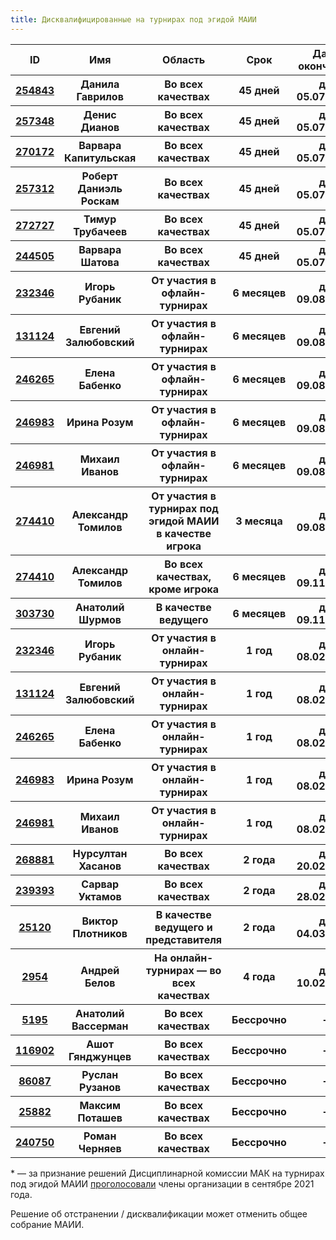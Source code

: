 ```yaml
---
title: Дисквалифицированные на турнирах под эгидой МАИИ
---
```

<table class="uk-table uk-table-divider uk-table-hover">
<thead>
  <tr>
  <th>ID</th>
  <th>Имя</th>
  <th>Область</th>
  <th>Срок</th>
  <th>Дата окончания</th>
  <th>Комментарий</th>
  </tr>
</thead>
<tbody>
   <tr>
  <th><a href="https://rating.maii.li/b/player/254843">254843</a></th>
  <th>Данила Гаврилов</th>
  <th>Во всех качествах</th>
  <th>45 дней</th>
  <th>до 05.07.2024</th>
  <th>По <a href="https://www.maii.li/docs/2024-05-20-reshenie-dg-17/">решению ДГ №17</a></th>
  </tr>
   <tr>
  <th><a href="https://rating.maii.li/b/player/257348">257348</a></th>
  <th>Денис Дианов</th>
  <th>Во всех качествах</th>
  <th>45 дней</th>
  <th>до 05.07.2024</th>
  <th>По <a href="https://www.maii.li/docs/2024-05-20-reshenie-dg-17/">решению ДГ №17</a></th>
  </tr>
   <tr>
  <th><a href="https://rating.maii.li/b/player/270172">270172</a></th>
  <th>Варвара Капитульская</th>
  <th>Во всех качествах</th>
  <th>45 дней</th>
  <th>до 05.07.2024</th>
  <th>По <a href="https://www.maii.li/docs/2024-05-20-reshenie-dg-17/">решению ДГ №17</a></th>
  </tr>
   <tr>
  <th><a href="https://rating.maii.li/b/player/257312">257312</a></th>
  <th>Роберт Даниэль Роскам</th>
  <th>Во всех качествах</th>
  <th>45 дней</th>
  <th>до 05.07.2024</th>
  <th>По <a href="https://www.maii.li/docs/2024-05-20-reshenie-dg-17/">решению ДГ №17</a></th>
  </tr>
   <tr>
  <th><a href="https://rating.maii.li/b/player/272727">272727</a></th>
  <th>Тимур Трубачеев</th>
  <th>Во всех качествах</th>
  <th>45 дней</th>
  <th>до 05.07.2024</th>
  <th>По <a href="https://www.maii.li/docs/2024-05-20-reshenie-dg-17/">решению ДГ №17</a></th>
  </tr>
     <tr>
  <th><a href="https://rating.maii.li/b/player/244505">244505</a></th>
  <th>Варвара Шатова</th>
  <th>Во всех качествах</th>
  <th>45 дней</th>
  <th>до 05.07.2024</th>
  <th>По <a href="https://www.maii.li/docs/2024-05-20-reshenie-dg-17/">решению ДГ №17</a></th>
  </tr>
<tr>
  <th><a href="https://rating.maii.li/b/player/232346">232346</a></th>
  <th>Игорь Рубаник</th>
  <th>От участия в офлайн-турнирах</th>
  <th>6 месяцев</th>
  <th>до 09.08.2024</th>
  <th>По <a href="https://www.maii.li/docs/2024-02-08-reshenie-dg-12-(po-povodu-komandy-polusuharik)/">решению ДГ №12</a></th>
  </tr>
<tr>
  <th><a href="https://rating.maii.li/b/player/131124">131124</a></th>
  <th>Евгений Залюбовский</th>
  <th>От участия в офлайн-турнирах</th>
  <th>6 месяцев</th>
  <th>до 09.08.2024</th>
  <th>По <a href="https://www.maii.li/docs/2024-02-08-reshenie-dg-12-(po-povodu-komandy-polusuharik)/">решению ДГ №12</a></th>
  </tr>
<tr>
  <th><a href="https://rating.maii.li/b/player/246265">246265</a></th>
  <th>Елена Бабенко</th>
  <th>От участия в офлайн-турнирах</th>
  <th>6 месяцев</th>
  <th>до 09.08.2024</th>
  <th>По <a href="https://www.maii.li/docs/2024-02-08-reshenie-dg-12-(po-povodu-komandy-polusuharik)/">решению ДГ №12</a></th>
  </tr>
<tr>
  <th><a href="https://rating.maii.li/b/player/246983">246983</a></th>
  <th>Ирина Розум</th>
  <th>От участия в офлайн-турнирах</th>
  <th>6 месяцев</th>
  <th>до 09.08.2024</th>
  <th>По <a href="https://www.maii.li/docs/2024-02-08-reshenie-dg-12-(po-povodu-komandy-polusuharik)/">решению ДГ №12</a></th>
  </tr>
<tr>
  <th><a href="https://rating.maii.li/b/player/246981">246981</a></th>
  <th>Михаил Иванов</th>
  <th>От участия в офлайн-турнирах</th>
  <th>6 месяцев</th>
  <th>до 09.08.2024</th>
  <th>По <a href="https://www.maii.li/docs/2024-02-08-reshenie-dg-12-(po-povodu-komandy-polusuharik)/">решению ДГ №12</a></th>
  </tr>
<tr>
  <th><a href="https://rating.maii.li/b/player/274410">274410</a></th>
  <th>Александр Томилов</th>
  <th>От участия в турнирах под эгидой МАИИ в качестве игрока</th>
  <th>3 месяца</th>
  <th>до 09.08.2024</th>
  <th>По <a href="https://www.maii.li/docs/2024-05-09-reshenie-dg-16-(po-povodu-komandy-zhaki-fresko)/">решению ДГ №16</a></th>
  </tr>
<tr>
  <th><a href="https://rating.maii.li/b/player/274410">274410</a></th>
  <th>Александр Томилов</th>
  <th>Во всех качествах, кроме игрока</th>
  <th>6 месяцев</th>
  <th>до 09.11.2024</th>
  <th>По <a href="https://www.maii.li/docs/2024-05-09-reshenie-dg-16-(po-povodu-komandy-zhaki-fresko)/">решению ДГ №16</a></th>
  </tr>
<tr>
  <th><a href="https://rating.maii.li/b/player/303730">303730</a></th>
  <th>Анатолий Шурмов</th>
  <th>В качестве ведущего</th>
  <th>6 месяцев</th>
  <th>до 09.11.2024</th>
  <th>По <a href="https://www.maii.li/docs/2024-05-09-reshenie-dg-16-(po-povodu-komandy-zhaki-fresko)/">решению ДГ №16</a></th>
  </tr>
<tr>
  <th><a href="https://rating.maii.li/b/player/232346">232346</a></th>
  <th>Игорь Рубаник</th>
  <th>От участия в онлайн-турнирах</th>
  <th>1 год</th>
  <th>до 08.02.2025</th>
  <th>По <a href="https://www.maii.li/docs/2024-02-08-reshenie-dg-12-(po-povodu-komandy-polusuharik)/">решению ДГ №12</a></th>
  </tr>
<tr>
  <th><a href="https://rating.maii.li/b/player/131124">131124</a></th>
  <th>Евгений Залюбовский</th>
  <th>От участия в онлайн-турнирах</th>
  <th>1 год</th>
  <th>до 08.02.2025</th>
  <th>По <a href="https://www.maii.li/docs/2024-02-08-reshenie-dg-12-(po-povodu-komandy-polusuharik)/">решению ДГ №12</a></th>
  </tr>
<tr>
  <th><a href="https://rating.maii.li/b/player/246265">246265</a></th>
  <th>Елена Бабенко</th>
  <th>От участия в онлайн-турнирах</th>
  <th>1 год</th>
  <th>до 08.02.2025</th>
  <th>По <a href="https://www.maii.li/docs/2024-02-08-reshenie-dg-12-(po-povodu-komandy-polusuharik)/">решению ДГ №12</a></th>
  </tr>
<tr>
  <th><a href="https://rating.maii.li/b/player/246983">246983</a></th>
  <th>Ирина Розум</th>
  <th>От участия в онлайн-турнирах</th>
  <th>1 год</th>
  <th>до 08.02.2025</th>
  <th>По <a href="https://www.maii.li/docs/2024-02-08-reshenie-dg-12-(po-povodu-komandy-polusuharik)/">решению ДГ №12</a></th>
  </tr>
<tr>
  <th><a href="https://rating.maii.li/b/player/246981">246981</a></th>
  <th>Михаил Иванов</th>
  <th>От участия в онлайн-турнирах</th>
  <th>1 год</th>
  <th>до 08.02.2025</th>
  <th>По <a href="https://www.maii.li/docs/2024-02-08-reshenie-dg-12-(po-povodu-komandy-polusuharik)/">решению ДГ №12</a></th>
  </tr>
<tr>
  <th><a href="https://rating.maii.li/b/player/268881">268881</a></th>
  <th>Нурсултан Хасанов</th>
  <th>Во всех качествах</th>
  <th>2 года</th>
  <th>до 20.02.2025</th>
  <th>По <a href="https://www.maii.li/docs/2023-02-20-reshenie-dg-4-(po-povodu-diskvalifikacii-nursultana-hasanova)/">решению ДГ №4</a></th>
  </tr>
<tr>
  <th><a href="https://rating.maii.li/b/player/239393">239393</a></th>
  <th>Сарвар Уктамов</th>
  <th>Во всех качествах</th>
  <th>2 года</th>
  <th>до 28.02.2025</th>
  <th>По <a href="https://www.maii.li/docs/2023-02-28-reshenie-dg-6-(po-povodu-diskvalifikacii-sarvara-uktamova)/">решению ДГ №6</a></th>
  </tr>
<tr>
  <th><a href="https://rating.maii.li/b/player/25120">25120</a></th>
  <th>Виктор Плотников</th>
  <th>В качестве ведущего и представителя</th>
  <th>2 года</th>
  <th>до 04.03.2025</th>
  <th>По <a href="https://www.maii.li/docs/2023-03-04-reshenie-dg-7-(po-povodu-diskvalifikacii-viktora-plotnikova)/">решению ДГ №7</a></th>
  </tr>
<tr>
  <th><a href="https://rating.maii.li/b/player/2954">2954</a></th>
  <th>Андрей Белов</th>
  <th>На онлайн-турнирах — во всех качествах</th>
  <th>4 года</th>
  <th>до 10.02.2026</th>
  <th>По <a href="https://www.maii.li/docs/2022-02-10-reshenie-dg-2-(po-povodu-diskvalifikacii-andreya-belova)/">решению ДГ №2</a></th>
  </tr>
<tr>
  <th><a href="https://rating.maii.li/b/player/5195/">5195</a></th>
  <th>Анатолий Вассерман</th>
  <th>Во всех качествах</th>
  <th>Бессрочно</th>
  <th>-</th>
  <th>По <a href="https://www.maii.li/docs/2022-05-02-protokol-obshego-sobraniya-maii-ot-30.04.2022/">решению ОС МАИИ</a></th>
  </tr>
<tr>
  <th><a href="https://rating.maii.li/b/player/116902">116902</a></th>
  <th>Ашот Гянджунцев</th>
  <th>Во всех качествах</th>
  <th>Бессрочно</th>
  <th>-</th>
  <th>По <a href="https://teletype.in/@diskom/mak_11.01.2019">решению ДК МАК</a><a href="note">*</a></th>
  </tr>
<tr>
  <th><a href="https://rating.maii.li/b/player/86087">86087</a></th>
  <th>Руслан Рузанов</th>
  <th>Во всех качествах</th>
  <th>Бессрочно</th>
  <th>-</th>
  <th>По <a href="https://teletype.in/@diskom/mak_09.09.2015_3">решению ДК МАК</a><a href="note">*</a></th>
  </tr>
<tr>
  <th><a href="https://rating.maii.li/b/player/25882">25882</a></th>
  <th>Максим Поташев</th>
  <th>Во всех качествах</th>
  <th>Бессрочно</th>
  <th>-</th>
  <th>По <a href="https://www.maii.li/docs/2022-12-21-protokol-obshego-sobraniya-maii-ot-21.12.2022/">решению ОС МАИИ</a></th>
  </tr>
<tr>
  <th><a href="https://rating.maii.li/b/player/240750">240750</a></th>
  <th>Роман Черняев</th>
  <th>Во всех качествах</th>
  <th>Бессрочно</th>
  <th>-</th>
  <th>По <a href="https://www.maii.li/docs/2023-04-06-reshenie-dg-9-(po-povodu-bessrochnoj-diskvalifikacii-romana-chernyaeva)/">решению ДГ №9</a></th>
  </tr>
</tbody>
</table>

<a name="note"></a>\* — за признание решений Дисциплинарной комиссии МАК на турнирах под эгидой МАИИ [проголосовали](https://www.maii.li/news/2021-09-14-diskvalifikacii-dk-mak:-rezultaty-pervogo-golosovaniya-i-anons-povtornogo/) члены организации в сентябре 2021 года.

Решение об отстранении / дисквалификации может отменить общее собрание МАИИ.